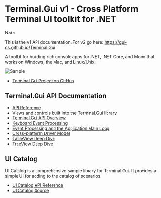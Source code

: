 # Terminal.Gui v1 - Cross Platform Terminal UI toolkit for .NET

> [!NOTE]
> This is the v1 API documentation. For v2 go here: https://gui-cs.github.io/Terminal.Gui

A toolkit for building rich console apps for .NET, .NET Core, and Mono that works on Windows, the Mac, and Linux/Unix.

![Sample](images/sample.gif)

* [Terminal.Gui Project on GitHub](https://github.com/gui-cs/Terminal.Gui)

## Terminal.Gui API Documentation

* [API Reference](~/api/Terminal.Gui.yml)
* [Views and controls built into the Terminal.Gui library](~/docs/views.md)
* [Terminal.Gui API Overview](~/docs/overview.md)
* [Keyboard Event Processing](~/docs/keyboard.md)
* [Event Processing and the Application Main Loop](~/docs/mainloop.md)
* [Cross-platform Driver Model](~/docs/drivers.md)
* [TableView Deep Dive](~/docs/tableview.md)
* [TreeView Deep Dive](~/docs/treeview.md)

## UI Catalog

UI Catalog is a comprehensive sample library for Terminal.Gui. It provides a simple UI for adding to the catalog of scenarios.

* [UI Catalog API Reference](~/api/UICatalog/UICatalog.yml)
* [UI Catalog Source](https://github.com/gui-cs/Terminal.Gui/tree/master/UICatalog)
